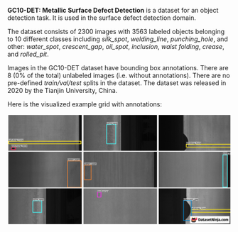 **GC10-DET: Metallic Surface Defect Detection** is a dataset for an object detection task. It is used in the surface defect detection domain. 

The dataset consists of 2300 images with 3563 labeled objects belonging to 10 different classes including *silk_spot*, *welding_line*, *punching_hole*, and other: *water_spot*, *crescent_gap*, *oil_spot*, *inclusion*, *waist folding*, *crease*, and *rolled_pit*.

Images in the GC10-DET dataset have bounding box annotations. There are 8 (0% of the total) unlabeled images (i.e. without annotations). There are no pre-defined <i>train/val/test</i> splits in the dataset. The dataset was released in 2020 by the Tianjin University, China.

Here is the visualized example grid with annotations:

<img src="https://github.com/dataset-ninja/gc10-det/raw/main/visualizations/horizontal_grid.png">

